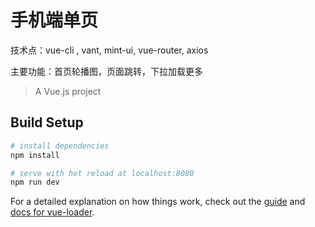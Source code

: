 # 手机端单页

技术点：vue-cli , vant, mint-ui, vue-router, axios

主要功能：首页轮播图，页面跳转，下拉加载更多

> A Vue.js project

## Build Setup

``` bash
# install dependencies
npm install

# serve with hot reload at localhost:8080
npm run dev
```

For a detailed explanation on how things work, check out the [guide](http://vuejs-templates.github.io/webpack/) and [docs for vue-loader](http://vuejs.github.io/vue-loader).

